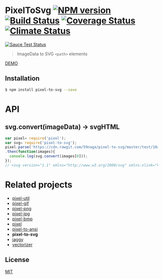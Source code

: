 # PixelToSvg [![NPM version][npm-image]][npm] [![Build Status][travis-image]][travis] [![Coverage Status][cover-image]][cover] [![Climate Status][climate-image]][climate]

[![Sauce Test Status][sauce-image]][sauce]

> ImageData to SVG `<path>` elements

[DEMO](http://img2svg.berabou.me/)

## Installation
```bash
$ npm install pixel-to-svg --save
```

# API

## svg.convert(imageData) -> svgHTML

```js
var pixel= require('pixel');
var svg= require('pixel-to-svg');
pixel.parse('https://cdn.rawgit.com/59naga/pixel-to-svg/master/test/10x10.png')
.then(function(images){
  console.log(svg.convert(images[0]));
});
// <svg version="1.1" xmlns="http://www.w3.org/2000/svg" xmlns:xlink="http://www.w3.org/1999/xlink" shape-rendering="crispEdges" width="10" height="10" viewBox="0 0 10 10"><g><path fill="rgba(0,0,0,255)" d="M0,0h10v10h-10Z"/></g></svg>
```

# Related projects
* [pixel-util](https://github.com/59naga/pixel-util/)
* [pixel-gif](https://github.com/59naga/pixel-gif-/)
* [pixel-png](https://github.com/59naga/pixel-png/)
* [pixel-jpg](https://github.com/59naga/pixel-jpg/)
* [pixel-bmp](https://github.com/59naga/pixel-bmp/)
* [pixel](https://github.com/59naga/pixel/)
* [pixel-to-ansi](https://github.com/59naga/pixel-to-ansi/)
* __pixel-to-svg__
* [jaggy](https://github.com/59naga/jaggy/)
* [vectorizer](https://github.com/59naga/vectorizer/)

License
---
[MIT][License]

[License]: http://59naga.mit-license.org/

[sauce-image]: http://soysauce.berabou.me/u/59798/pixel-to-svg.svg
[sauce]: https://saucelabs.com/u/59798
[npm-image]:https://img.shields.io/npm/v/pixel-to-svg.svg?style=flat-square
[npm]: https://npmjs.org/package/pixel-to-svg
[travis-image]: http://img.shields.io/travis/59naga/pixel-to-svg.svg?style=flat-square
[travis]: https://travis-ci.org/59naga/pixel-to-svg
[cover-image]: https://img.shields.io/codeclimate/github/59naga/pixel-to-svg.svg?style=flat-square
[cover]: https://codeclimate.com/github/59naga/pixel-to-svg/coverage
[climate-image]: https://img.shields.io/codeclimate/coverage/github/59naga/pixel-to-svg.svg?style=flat-square
[climate]: https://codeclimate.com/github/59naga/pixel-to-svg

